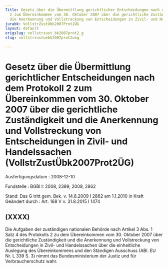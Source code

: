 ```yaml
---
Title: Gesetz über die Übermittlung gerichtlicher Entscheidungen nach dem Protokoll
  2 zum Übereinkommen vom 30. Oktober 2007 über die gerichtliche Zuständigkeit und
  die Anerkennung und Vollstreckung von Entscheidungen in Zivil- und Handelssachen
jurabk: VollstrZustÜbk2007Prot2ÜG
layout: default
origslug: vollstrzust_bk2007prot2_g
slug: vollstrzustuebk2007prot2ueg

---
```


# Gesetz über die Übermittlung gerichtlicher Entscheidungen nach dem Protokoll 2 zum Übereinkommen vom 30. Oktober 2007 über die gerichtliche Zuständigkeit und die Anerkennung und Vollstreckung von Entscheidungen in Zivil- und Handelssachen (VollstrZustÜbk2007Prot2ÜG)

Ausfertigungsdatum
:   2008-12-10

Fundstelle
:   BGBl I: 2008, 2399; 2009, 2862

Stand: Das G tritt gem. Bek. v. 14.8.2009 I 2862 am 1.1.2010 in Kraft
Geändert durch
:   Art. 168 V v. 31.8.2015 I 1474


## (XXXX)

Die Aufgaben der zuständigen nationalen Behörde nach Artikel 3 Abs. 1
Satz 4 des Protokolls 2 zu dem Übereinkommen vom 30. Oktober 2007 über
die gerichtliche Zuständigkeit und die Anerkennung und Vollstreckung
von Entscheidungen in Zivil- und Handelssachen über die einheitliche
Auslegung des Übereinkommens und den Ständigen Ausschuss (ABl. EU Nr.
L 339 S. 3) nimmt das Bundesministerium der Justiz und für
Verbraucherschutz wahr.

